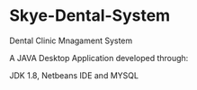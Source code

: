 # Skye-Dental-System
Dental Clinic Mnagament System

A JAVA Desktop Application developed through:

JDK 1.8,
Netbeans IDE and
MYSQL 
